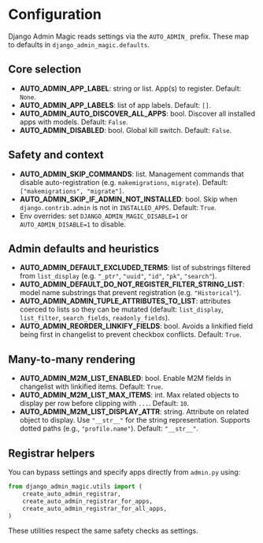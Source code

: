 # Configuration

Django Admin Magic reads settings via the `AUTO_ADMIN_` prefix. These map to defaults in `django_admin_magic.defaults`.

## Core selection
- **AUTO_ADMIN_APP_LABEL**: string or list. App(s) to register. Default: `None`.
- **AUTO_ADMIN_APP_LABELS**: list of app labels. Default: `[]`.
- **AUTO_ADMIN_AUTO_DISCOVER_ALL_APPS**: bool. Discover all installed apps with models. Default: `False`.
- **AUTO_ADMIN_DISABLED**: bool. Global kill switch. Default: `False`.

## Safety and context
- **AUTO_ADMIN_SKIP_COMMANDS**: list. Management commands that disable auto-registration (e.g. `makemigrations`, `migrate`). Default: `["makemigrations", "migrate"]`.
- **AUTO_ADMIN_SKIP_IF_ADMIN_NOT_INSTALLED**: bool. Skip when `django.contrib.admin` is not in `INSTALLED_APPS`. Default: `True`.
- Env overrides: set `DJANGO_ADMIN_MAGIC_DISABLE=1` or `AUTO_ADMIN_DISABLE=1` to disable.

## Admin defaults and heuristics
- **AUTO_ADMIN_DEFAULT_EXCLUDED_TERMS**: list of substrings filtered from `list_display` (e.g. `"_ptr"`, `"uuid"`, `"id"`, `"pk"`, `"search"`).
- **AUTO_ADMIN_DEFAULT_DO_NOT_REGISTER_FILTER_STRING_LIST**: model name substrings that prevent registration (e.g. `"Historical"`).
- **AUTO_ADMIN_ADMIN_TUPLE_ATTRIBUTES_TO_LIST**: attributes coerced to lists so they can be mutated (default: `list_display`, `list_filter`, `search_fields`, `readonly_fields`).
- **AUTO_ADMIN_REORDER_LINKIFY_FIELDS**: bool. Avoids a linkified field being first in changelist to prevent checkbox conflicts. Default: `True`.

## Many-to-many rendering
- **AUTO_ADMIN_M2M_LIST_ENABLED**: bool. Enable M2M fields in changelist with linkified items. Default: `True`.
- **AUTO_ADMIN_M2M_LIST_MAX_ITEMS**: int. Max related objects to display per row before clipping with `...`. Default: `10`.
- **AUTO_ADMIN_M2M_LIST_DISPLAY_ATTR**: string. Attribute on related object to display. Use `"__str__"` for the string representation. Supports dotted paths (e.g., `"profile.name"`). Default: `"__str__"`.

## Registrar helpers
You can bypass settings and specify apps directly from `admin.py` using:
```python
from django_admin_magic.utils import (
    create_auto_admin_registrar,
    create_auto_admin_registrar_for_apps,
    create_auto_admin_registrar_for_all_apps,
)
```

These utilities respect the same safety checks as settings.
